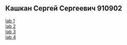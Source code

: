 ## Кашкан Сергей Сергеевич 910902
[lab 1](https://github.com/sega8800/Testing/blob/main/1.md)  
[lab 2](https://github.com/sega8800/Testing/blob/main/2.pdf)  
[lab 3](https://github.com/sega8800/Testing/blob/main/3.pdf)  
[lab 4](https://github.com/sega8800/Testing/blob/main/4.pdf)
